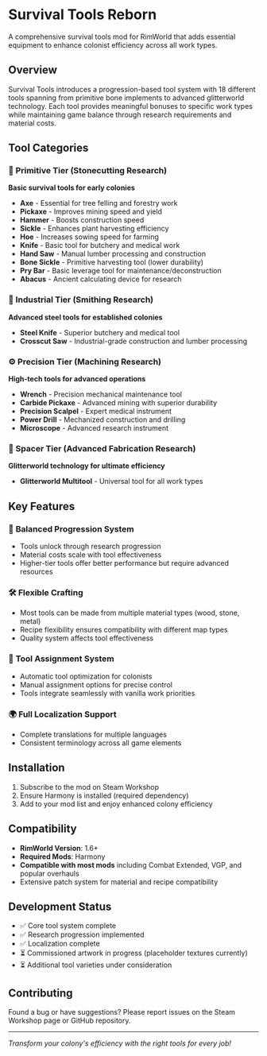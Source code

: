 # Survival Tools Reborn

A comprehensive survival tools mod for RimWorld that adds essential equipment to enhance colonist efficiency across all work types.

## Overview

Survival Tools introduces a progression-based tool system with 18 different tools spanning from primitive bone implements to advanced glitterworld technology. Each tool provides meaningful bonuses to specific work types while maintaining game balance through research requirements and material costs.

## Tool Categories

### 🗿 Primitive Tier (Stonecutting Research)

**Basic survival tools for early colonies**

- **Axe** - Essential for tree felling and forestry work
- **Pickaxe** - Improves mining speed and yield
- **Hammer** - Boosts construction speed
- **Sickle** - Enhances plant harvesting efficiency
- **Hoe** - Increases sowing speed for farming
- **Knife** - Basic tool for butchery and medical work
- **Hand Saw** - Manual lumber processing and construction
- **Bone Sickle** - Primitive harvesting tool (lower durability)
- **Pry Bar** - Basic leverage tool for maintenance/deconstruction
- **Abacus** - Ancient calculating device for research

### 🔧 Industrial Tier (Smithing Research)

**Advanced steel tools for established colonies**

- **Steel Knife** - Superior butchery and medical tool
- **Crosscut Saw** - Industrial-grade construction and lumber processing

### ⚙️ Precision Tier (Machining Research)

**High-tech tools for advanced operations**

- **Wrench** - Precision mechanical maintenance tool
- **Carbide Pickaxe** - Advanced mining with superior durability
- **Precision Scalpel** - Expert medical instrument
- **Power Drill** - Mechanized construction and drilling
- **Microscope** - Advanced research instrument

### 🌟 Spacer Tier (Advanced Fabrication Research)

**Glitterworld technology for ultimate efficiency**

- **Glitterworld Multitool** - Universal tool for all work types

## Key Features

### 🎯 **Balanced Progression System**

- Tools unlock through research progression
- Material costs scale with tool effectiveness
- Higher-tier tools offer better performance but require advanced resources

### 🛠️ **Flexible Crafting**

- Most tools can be made from multiple material types (wood, stone, metal)
- Recipe flexibility ensures compatibility with different map types
- Quality system affects tool effectiveness

### 🔄 **Tool Assignment System**

- Automatic tool optimization for colonists
- Manual assignment options for precise control
- Tools integrate seamlessly with vanilla work priorities

### 🌍 **Full Localization Support**

- Complete translations for multiple languages
- Consistent terminology across all game elements

## Installation

1. Subscribe to the mod on Steam Workshop
2. Ensure Harmony is installed (required dependency)
3. Add to your mod list and enjoy enhanced colony efficiency

## Compatibility

- **RimWorld Version**: 1.6+
- **Required Mods**: Harmony
- **Compatible with most mods** including Combat Extended, VGP, and popular overhauls
- Extensive patch system for material and recipe compatibility

## Development Status

- ✅ Core tool system complete
- ✅ Research progression implemented
- ✅ Localization complete
- ⏳ Commissioned artwork in progress (placeholder textures currently)
- ⏳ Additional tool varieties under consideration

## Contributing

Found a bug or have suggestions? Please report issues on the Steam Workshop page or GitHub repository.

---

_Transform your colony's efficiency with the right tools for every job!_
